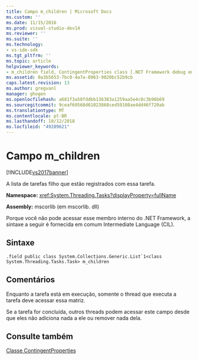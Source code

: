 ```yaml
---
title: Campo m_children | Microsoft Docs
ms.custom: ''
ms.date: 11/15/2016
ms.prod: visual-studio-dev14
ms.reviewer: ''
ms.suite: ''
ms.technology:
- vs-ide-sdk
ms.tgt_pltfrm: ''
ms.topic: article
helpviewer_keywords:
- m_children field, ContingentProperties class [.NET Framework debug engines]
ms.assetid: 0a3b5653-7bc0-4a7a-8963-9020bc52b9cb
caps.latest.revision: 13
ms.author: gregvanl
manager: ghogen
ms.openlocfilehash: a681f3a58fddbb136383a1259aa5e4c0c3b96b69
ms.sourcegitcommit: 9ceaf69568d61023868ced59108ae4dd46f720ab
ms.translationtype: MT
ms.contentlocale: pt-BR
ms.lasthandoff: 10/12/2018
ms.locfileid: "49289621"
---
```

# <a name="mchildren-field"></a>Campo m_children
[!INCLUDE[vs2017banner](../../includes/vs2017banner.md)]

A lista de tarefas filho que estão registrados com essa tarefa.  
  
 **Namespace:** <xref:System.Threading.Tasks?displayProperty=fullName>  
  
 **Assembly:** mscorlib (em mscorlib. dll)  
  
 Porque você não pode acessar esse membro interno do .NET Framework, a sintaxe a seguir é fornecida em comum Intermediate Language (CIL).  
  
## <a name="syntax"></a>Sintaxe  
  
```  
.field public class System.Collections.Generic.List`1<class System.Threading.Tasks.Task> m_children  
```  
  
## <a name="remarks"></a>Comentários  
 Enquanto a tarefa está em execução, somente o thread que executa a tarefa deve acessar essa matriz.  
  
 Se a tarefa for concluída, outros threads podem acessar este campo desde que eles não adiciona nada a ele ou remover nada dela.  
  
## <a name="see-also"></a>Consulte também  
 [Classe ContingentProperties](../../extensibility/debugger/contingentproperties-class-internal-members.md)

